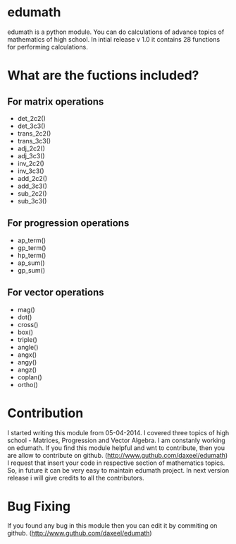 edumath
=======
edumath is a python module. You can do calculations of advance topics of mathematics of high school. In intial release v 1.0 it contains 28 functions for performing calculations.

What are the fuctions included?
================================
For matrix operations
----------------------
- det_2c2()
- det_3c3()
- trans_2c2()
- trans_3c3()
- adj_2c2()
- adj_3c3()
- inv_2c2()
- inv_3c3()
- add_2c2()
- add_3c3()
- sub_2c2()
- sub_3c3() 

For progression operations
---------------------------
- ap_term()
- gp_term()
- hp_term()
- ap_sum()
- gp_sum()

For vector operations
----------------------
- mag()
- dot()
- cross()
- box()
- triple()
- angle()
- angx()
- angy()
- angz()
- coplan()
- ortho()

Contribution
=============
I started writing this module from 05-04-2014. I covered three topics of high school - Matrices, Progression and Vector Algebra. I am constanly working on edumath. If you find this module helpful and wnt to contribute, then you are allow to contribute on github. (http://www.guthub.com/daxeel/edumath)
I request that insert your code in respective section of mathematics topics. So, in future it can be very easy to maintain edumath project.
In next version release i will give credits to all the contributors.

Bug Fixing
===========
If you found any bug in this module then you can edit it by commiting on github. (http://www.guthub.com/daxeel/edumath)
